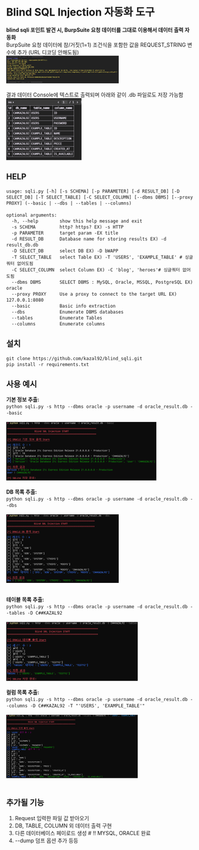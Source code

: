 # Blind SQL Injection 자동화 도구
**blind sqli 포인트 발견 시, BurpSuite 요청 데이터를 그대로 이용해서 데이터 출력 자동화**<br>
BurpSuite 요청 데이터에 참/거짓(1=1) 조건식을 포함한 값을 REQUEST_STRING 변수에 추가 (URL 디코딩 안해도됨)  
  <img src="https://github.com/kazal92/blind_sqli/blob/main/images/request_string.png" alt="설명" style="width:60%;height:auto;"><br><br>
결과 데이터 Console에 텍스트로 출력되며 아래와 같이 .db 파일로도 저장 가능함<br>
<img src="https://github.com/kazal92/Code/blob/main/images/result_db.png" alt="설명" style="width:40%;height:auto;">

## HELP
```
usage: sqli.py [-h] [-s SCHEMA] [-p PARAMETER] [-d RESULT_DB] [-D SELECT_DB] [-T SELECT_TABLE] [-C SELECT_COLUMN] [--dbms DBMS] [--proxy PROXY] (--basic | --dbs | --tables | --columns)

optional arguments:
  -h, --help        show this help message and exit
  -s SCHEMA         http? https? EX) -s HTTP
  -p PARAMETER      target param -EX title
  -d RESULT_DB      Database name for storing results EX) -d result_db.db
  -D SELECT_DB      select DB EX) -D bWAPP
  -T SELECT_TABLE   select Table EX) -T 'USERS', 'EXAMPLE_TABLE' # 싱글쿼터 없어도됨
  -C SELECT_COLUMN  select Column EX) -C 'blog', 'heroes'# 싱글쿼터 없어도됨
  --dbms DBMS       SELECT DBMS : MySQL, Oracle, MSSQL, PostgreSQL EX) oracle
  --proxy PROXY     Use a proxy to connect to the target URL EX) 127.0.0.1:8080
  --basic           Basic info extraction
  --dbs             Enumerate DBMS databases
  --tables          Enumerate Tables
  --columns         Enumerate columns
```
## 설치
```
git clone https://github.com/kazal92/blind_sqli.git  
pip install -r requirements.txt  
```
## 사용 예시
**기본 정보 추출:**  
`python sqli.py -s http --dbms oracle -p username -d oracle_result.db --basic `<br><br>
  <img src="https://github.com/kazal92/Code/blob/main/images/console_result_basic.png" alt="설명" style="width:80%;height:auto;"><br><br>
**DB 목록 추출:**  
`python sqli.py -s http --dbms oracle -p username -d oracle_result.db --dbs `<br><br>
<img src="https://github.com/kazal92/Code/blob/main/images/console_result_dbs.png" alt="설명" style="width:60%;height:auto;"><br><br>

**테이블 목록 추출:**  
`python sqli.py -s http --dbms oracle -p username -d oracle_result.db --tables -D C##KAZAL92`<br><br>
<img src="https://github.com/kazal92/Code/blob/main/images/console_result_tables.png" alt="설명" style="width:70%;height:auto;"><br><br>
**컬럼 목록 추출:**  
`python sqli.py -s http --dbms oracle -p username -d oracle_result.db --columns -D C##KAZAL92 -T "'USERS', 'EXAMPLE_TABLE'"`<br><br>
<img src="https://github.com/kazal92/Code/blob/main/images/console_result_columns.png" alt="설명" style="width:70%;height:auto;"><br><br>

## 추가될 기능
1. Request 입력한 파일 값 받아오기
2. DB, TABLE, COLUMN 외 데이터 출력 구현
3. 다른 데이터베이스 페이로드 생성 # !! MYSQL, ORACLE 완료
4. --dump 덤프 옵션 추가
등등
